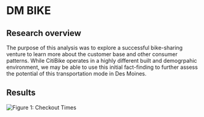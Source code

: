 # DM BIKE

## Research overview
The purpose of this analysis was to explore a successful bike-sharing venture to learn more about the customer base and other consumer patterns. While CitiBike operates in a highly different built and demogrpahic environment, we may be able to use this initial fact-finding to further assess the potential of this transportation mode in Des Moines.

## Results
![Figure 1: Checkout Times]("story_01_checkoutTimes.png")
